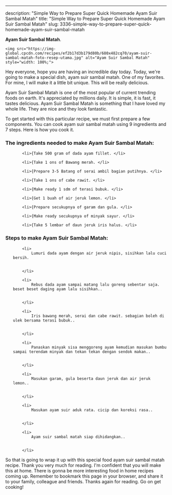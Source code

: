 ---
description: "Simple Way to Prepare Super Quick Homemade Ayam Suir Sambal Matah"
title: "Simple Way to Prepare Super Quick Homemade Ayam Suir Sambal Matah"
slug: 3336-simple-way-to-prepare-super-quick-homemade-ayam-suir-sambal-matah

<p>
	<strong>Ayam Suir Sambal Matah</strong>. 
	
</p>
<p>
	
	<img src="https://img-global.cpcdn.com/recipes/ef2b17d3b179d80b/680x482cq70/ayam-suir-sambal-matah-foto-resep-utama.jpg" alt="Ayam Suir Sambal Matah" style="width: 100%;">
	
	
</p>
<p>
	Hey everyone, hope you are having an incredible day today. Today, we're going to make a special dish, ayam suir sambal matah. One of my favorites. For mine, I will make it a little bit unique. This will be really delicious.
</p>
	
<p>
	Ayam Suir Sambal Matah is one of the most popular of current trending foods on earth. It's appreciated by millions daily. It is simple, it is fast, it tastes delicious. Ayam Suir Sambal Matah is something that I have loved my whole life. They are nice and they look fantastic.
</p>
<p>
	
</p>

<p>
To get started with this particular recipe, we must first prepare a few components. You can cook ayam suir sambal matah using 9 ingredients and 7 steps. Here is how you cook it.
</p>

<h3>The ingredients needed to make Ayam Suir Sambal Matah:</h3>

<ol>
	
		<li>{Take 500 gram of dada ayam fillet. </li>
	
		<li>{Take 1 ons of Bawang merah. </li>
	
		<li>{Prepare 3-5 Batang of serai ambil bagian putihnya. </li>
	
		<li>{Take 1 ons of cabe rawit. </li>
	
		<li>{Make ready 1 sdm of terasi bubuk. </li>
	
		<li>{Get 1 buah of air jeruk lemon. </li>
	
		<li>{Prepare secukupnya of garam dan gula. </li>
	
		<li>{Make ready secukupnya of minyak sayur. </li>
	
		<li>{Take 5 lembar of daun jeruk iris halus. </li>
	
</ol>
<p>
	
</p>

<h3>Steps to make Ayam Suir Sambal Matah:</h3>

<ol>
	
		<li>
			Lumuri dada ayam dengan air jeruk nipis, sisihkan lalu cuci bersih.
			
			
		</li>
	
		<li>
			Rebus dada ayam sampai matang lalu goreng sebentar saja. beset beset daging ayam lalu sisihkan..
			
			
		</li>
	
		<li>
			Iris bawang merah, serai dan cabe rawit. sebagian boleh di ulek bersama terasi bubuk..
			
			
		</li>
	
		<li>
			Panaskan minyak sisa menggoreng ayam kemudian masukan bumbu sampai terendam minyak dan tekan tekan dengan sendok makan..
			
			
		</li>
	
		<li>
			Masukan garam, gula beserta daun jeruk dan air jeruk lemon..
			
			
		</li>
	
		<li>
			Masukan ayam suir aduk rata. cicip dan koreksi rasa..
			
			
		</li>
	
		<li>
			Ayam suir sambal matah siap dihidangkan..
			
			
		</li>
	
</ol>

<p>
	
</p>

<p>
	So that is going to wrap it up with this special food ayam suir sambal matah recipe. Thank you very much for reading. I'm confident that you will make this at home. There is gonna be more interesting food in home recipes coming up. Remember to bookmark this page in your browser, and share it to your family, colleague and friends. Thanks again for reading. Go on get cooking!
</p>

